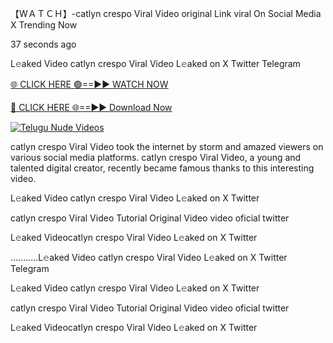 【﻿WＡＴＣＨ】-catlyn crespo Viral Video original Link viral On Social Media X Trending Now



37 seconds ago

L𝚎aked Video catlyn crespo Viral Video L𝚎aked on X Twitter Telegram

[🌐 CLICK HERE 🟢==►► WATCH NOW](https://viral-xone.blogspot.com/2025/01/valovideo.html)

[🔴 CLICK HERE 🌐==►► Download Now](https://viral-xone.blogspot.com/2025/01/valovideo.html)

[![Telugu Nude Videos](https://i.imgur.com/dJHk4Zq.gif)](https://viral-xone.blogspot.com/2025/01/valovideo.html)

catlyn crespo Viral Video took the internet by storm and amazed viewers on various social media platforms. catlyn crespo Viral Video, a young and talented digital creator, recently became famous thanks to this interesting video.

L𝚎aked Video catlyn crespo Viral Video L𝚎aked on X Twitter

catlyn crespo Viral Video Tutorial Original Video video oficial twitter

L𝚎aked Videocatlyn crespo Viral Video L𝚎aked on X Twitter

...........L𝚎aked Video catlyn crespo Viral Video L𝚎aked on X Twitter Telegram

L𝚎aked Video catlyn crespo Viral Video L𝚎aked on X Twitter

catlyn crespo Viral Video Tutorial Original Video video oficial twitter

L𝚎aked Videocatlyn crespo Viral Video L𝚎aked on X Twitter